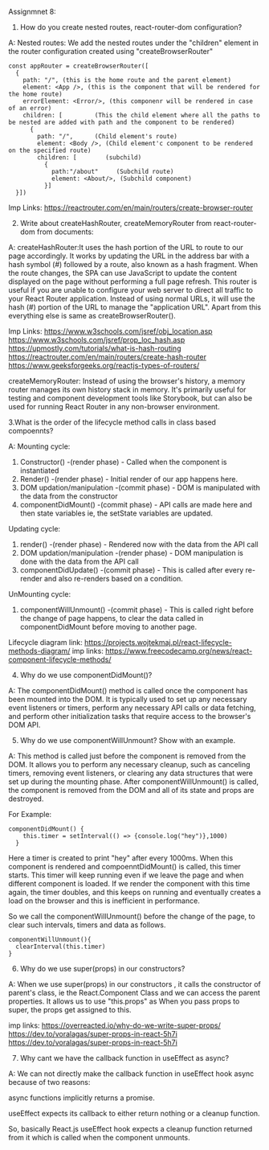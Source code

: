 Assignmnet 8:

1. How do you create nested routes, react-router-dom configuration?

A:
Nested routes: We add the nested routes under the "children" element in the router configuration created using "createBrowserRouter"
```
const appRouter = createBrowserRouter([ 
  {
    path: "/", (this is the home route and the parent element)
    element: <App />, (this is the component that will be rendered for the home route)
    errorElement: <Error/>, (this componenr will be rendered in case of an error)
    children: [         (This the child element where all the paths to be nested are added with path and the component to be rendered)
      {
        path: "/",      (Child element's route)
        element: <Body />, (Child element'c component to be rendered on the specified route)
        children: [        (subchild)
          {
            path:"/about"     (Subchild route)
            element: <About/>, (Subchild component)
          }]
  }])
```
Imp Links: https://reactrouter.com/en/main/routers/create-browser-router

2. Write about createHashRouter, createMemoryRouter from react-router-dom from documents:

 A:
 createHashRouter:It uses the hash portion of the URL to route to our page accordingly. It works by updating the URL in the address bar with a hash symbol (#) followed by a route, also known as a hash fragment.
When the route changes, the SPA can use JavaScript to update the content displayed on the page without performing a full page refresh. 
This router is useful if you are unable to configure your web server to direct all traffic to your React Router application. Instead of using normal URLs, it will use the hash (#) portion of the URL to manage the "application URL".
Apart from this everything else is same as createBrowserRouter().

Imp Links:
 https://www.w3schools.com/jsref/obj_location.asp
 https://www.w3schools.com/jsref/prop_loc_hash.asp
 https://upmostly.com/tutorials/what-is-hash-routing
 https://reactrouter.com/en/main/routers/create-hash-router
 https://www.geeksforgeeks.org/reactjs-types-of-routers/

createMemoryRouter: Instead of using the browser's history, a memory router manages its own history stack in memory. It's primarily useful for testing and component development tools like Storybook,
                    but can also be used for running React Router in any non-browser environment.

 3.What is the order of the lifecycle method calls in class based compoennts?

 A:
 Mounting cycle:
  1. Constructor() -(render phase) - Called when the component is instantiated 
  2. Render()      -(render phase) - Initial render of our app happens here.
  3. DOM updation/manipulation -(commit phase) - DOM is manipulated with the data from the constructor
  4. componentDidMount()       -(commit phase) - API calls are made here and then state variables ie, the setState variables are updated.

Updating cycle:
  1. render() -(render phase) - Rendered now with the data from the API call
  2. DOM updation/manipulation -(render phase) - DOM manipulation is done with the data from the API call
  3. componentDidUpdate() -(commit phase) - This is called after every re-render and also re-renders based on a condition.

UnMounting cycle:
  1. componentWillUnmount() -(commit phase) - This is called right before the change of page happens, to clear the data called in componentDidMount
                                               before moving to another page.
     
Lifecycle diagram link:   https://projects.wojtekmaj.pl/react-lifecycle-methods-diagram/
imp links: https://www.freecodecamp.org/news/react-component-lifecycle-methods/


4. Why do we use componentDidMount()?

A:
The componentDidMount() method is called once the component has been mounted into the DOM. It is typically used to set up any necessary event listeners or timers, 
perform any necessary API calls or data fetching, and perform other initialization tasks that require access to the browser's DOM API.

5. Why do we use componentWillUnmount? Show with an example.

A:
This method is called just before the component is removed from the DOM. It allows you to perform any necessary cleanup, such as canceling timers, removing event listeners, 
or clearing any data structures that were set up during the mounting phase. After componentWillUnmount() is called, the component is removed from the DOM and all of its state and props are destroyed.

For Example:

```
componentDidMount() {
    this.timer = setInterval(() => {console.log("hey")},1000)
  }

```
Here a timer is created to print "hey" after every 1000ms. When this component is rendered and compoenntDidMount() is called, this timer starts. This
timer will keep running even if we leave the page and when different component is loaded. If we render the component with this time again, the timer doubles,
and this keeps on running and eventually creates a load on the browser and this is inefficient in performance.

So we call the componentWillUnmount() before the change of the page, to clear such intervals, timers and data as follows.

```
componentWillUnmount(){
  clearInterval(this.timer)
}
```

6. Why do we use super(props) in our constructors?

A:
When we use super(props) in our constructors , it calls the constructor of parent's class, ie the React.Component Class and we can access the parent properties.
It allows us to use "this.props" as When you pass props to super, the props get assigned to this.

imp links: https://overreacted.io/why-do-we-write-super-props/
            https://dev.to/voralagas/super-props-in-react-5h7i
            https://dev.to/voralagas/super-props-in-react-5h7i

7. Why cant we have the callback function in useEffect as async?

A:
We can not directly make the callback function in useEffect hook async because of two reasons:

async functions implicitly returns a promise.

useEffect expects its callback to either return nothing or a cleanup function.

So, basically React.js useEffect hook expects a cleanup function returned from it which is called when the component unmounts.





 
